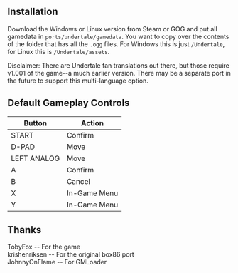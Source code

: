 ## Installation
Download the Windows or Linux version from Steam or GOG and put all gamedata in `ports/undertale/gamedata`. You want to copy over the contents of the folder that has all the `.ogg` files. For Windows this is just `/Undertale`, for Linux this is `/Undertale/assets`.

Disclaimer: There are Undertale fan translations out there, but those require v1.001 of the game--a much earlier version. There may be a separate port in the future to support this multi-language option.

## Default Gameplay Controls
| Button | Action |
|--|--|
|START|Confirm|
|D-PAD|Move|
|LEFT ANALOG|Move|
|A|Confirm|
|B|Cancel|
|X|In-Game Menu|
|Y|In-Game Menu|

## Thanks
TobyFox -- For the game  
krishenriksen -- For the original box86 port  
JohnnyOnFlame -- For GMLoader